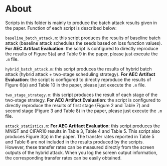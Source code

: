 # About
Scripts in this folder is mainly to produce the batch attack results given in the paper. Function of each script is described below:

`baseline_batch_attack.m`: this script produces the results of baseline batch attack (baseline attack schedules the seeds based on loss function values). **For AEC Artifact Evaluation**: the script is configured to directly reproduce the results of Figure 5(a) and Table 9 in the paper, please just execute the `.m` file.

`hybrid_batch_attack.m`: this script produces the results of hybrid batch attack (hybrid attack + two-stage scheduling strategy). **For AEC Artifact Evaluation**: the script is configured to directly reproduce the results of Figure 6(a) and Table 10 in the paper, please just execute the `.m` file. 

`two_stage_strategy.m`: this script produces the result of each stage of the two-stage strategy. **For AEC Artifact Evaluation**: the script is configured to directly reproduce the results of first stage (Figure 2 and Table 7) and second stage (Figure 3 and Table 8) in the paper, please just execute the `.m` file.

`attack_statistics.m`: **For AEC Artifact Evaluation**: this script produces the MNIST and CIFAR10 results in Table 3, Table 4 and Table 5. This script also produces Figure 3(a) in the paper. The transfer rates reported in Table 5 and Table 6 are not included in the results produced by the scripts. However, these transfer rates can be measured directly from the screen outputs of the hybrid attack. When you log the screen output information, the corresponding transfer rates can be easily obtained.  

